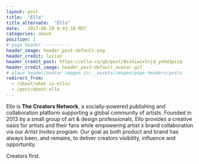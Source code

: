 ```yaml
---
layout: post
title:  "Ello"
title_alternate:  "Ello"
date:   2017-06-29 8:43:18 MST
categories: about
position: 1
# page header ----------
header_image: header_post-default.png
header_credit: lucian
header_credit_post: https://ello.co/gb/post/8s1kiwzxlnjd_yxhd3piza
header_credit_image: header_post-default_avatar.gif
# place header/avatar images in: _assets/images/page-headers/posts
redirect_from:
  - /about/what-is-ello/
  - /post/about-ello
---
```



Ello is **The Creators Network**, a socially-powered publishing and collaboration platform supporting a global community of artists. Founded in 2013 by a small group of art & design professionals, Ello provides a creative oasis for artists and their fans while empowering artist x brand collaboration via our *Artist Invites* program. Our goal as both product and brand has always been, and remains, to deliver creators visibility, influence and opportunity.
 
Creators first.
 
